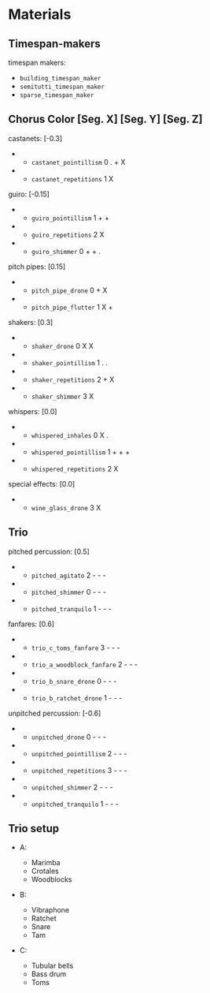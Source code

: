 # Materials

## Timespan-makers

timespan makers:
- `building_timespan_maker`
- `semitutti_timespan_maker`
- `sparse_timespan_maker`

## Chorus                   Color       [Seg. X]    [Seg. Y]    [Seg. Z]

castanets:                  [-0.3]
- + `castanet_pointillism`  0           .           +           X
- + `castanet_repetitions`  1                       X            

guiro:                      [-0.15]
- + `guiro_pointillism`     1           +           +            
- + `guiro_repetitions`     2                       X            
- + `guiro_shimmer`         0           +           +           .

pitch pipes:                [0.15]
- + `pitch_pipe_drone`      0                       +           X
- + `pitch_pipe_flutter`    1                       X           +

shakers:                    [0.3]
- + `shaker_drone`          0           X                       X
- + `shaker_pointillism`    1           .                       .
- + `shaker_repetitions`    2           +           X            
- + `shaker_shimmer`        3                       X            

whispers:                   [0.0]
- + `whispered_inhales`     0           X           .             
- + `whispered_pointillism` 1           +           +           +
- + `whispered_repetitions` 2                       X            

special effects:            [0.0]
- + `wine_glass_drone`      3                                   X

## Trio

pitched percussion:         [0.5]
- + `pitched_agitato`       2           -           -           -
- + `pitched_shimmer`       0           -           -           -
- + `pitched_tranquilo`     1           -           -           -

fanfares:                   [0.6]
- + `trio_c_toms_fanfare`          3           -           -           -
- + `trio_a_woodblock_fanfare`     2           -           -           -
- + `trio_b_snare_drone`           0           -           -           -
- + `trio_b_ratchet_drone`         1           -           -           -

unpitched percussion:       [-0.6]
- + `unpitched_drone`       0           -           -           -
- + `unpitched_pointillism` 2           -           -           -
- + `unpitched_repetitions` 3           -           -           -
- + `unpitched_shimmer`     2           -           -           -
- + `unpitched_tranquilo`   1           -           -           -

## Trio setup

- A:
    - Marimba
    - Crotales
    - Woodblocks

- B:
    - Vibraphone
    - Ratchet
    - Snare
    - Tam

- C:
    - Tubular bells
    - Bass drum
    - Toms
